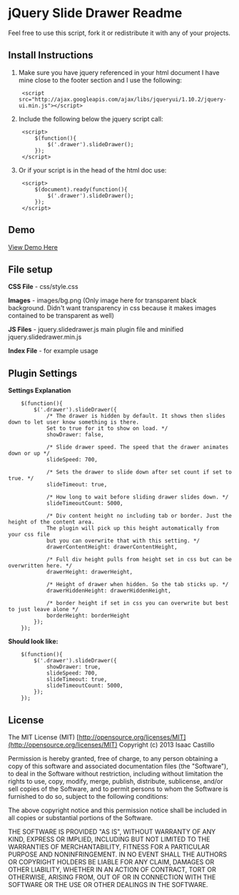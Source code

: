 # jQuery Slide Drawer Readme

Feel free to use this script, fork it or redistribute it with any of your projects.

## Install Instructions

1. Make sure you have jquery referenced in your html document I have mine close to the footer section and I use the following:

		<script src="http://ajax.googleapis.com/ajax/libs/jqueryui/1.10.2/jquery-ui.min.js"></script>

2. Include the following below the jquery script call:

		<script>
			$(function(){
				$('.drawer').slideDrawer();
			});	
		</script>

3. Or if your script is in the head of the html doc use:

		<script>
			$(document).ready(function(){
				$('.drawer').slideDrawer();
			});
		</script>

## Demo

[View Demo Here](http://icastwork.com/projects/jQuerySlideDrawer/)

## File setup

**CSS File** - css/style.css

**Images** - images/bg.png (Only image here for transparent black background. Didn't want transparency in css because it makes images contained to be transparent as well)

**JS Files** - jquery.slidedrawer.js main plugin file and minified jquery.slidedrawer.min.js

**Index File** - for example usage

## Plugin Settings
	
**Settings Explanation**

		$(function(){
			$('.drawer').slideDrawer({
				/* The drawer is hidden by default. It shows then slides down to let user know something is there.
				Set to true for it to show on load. */
				showDrawer: false,
				
				/* Slide drawer speed. The speed that the drawer animates down or up */
				slideSpeed: 700,
				
				/* Sets the drawer to slide down after set count if set to true. */
				slideTimeout: true,
				
				/* How long to wait before sliding drawer slides down. */
				slideTimeoutCount: 5000,
				
				/* Div content height no including tab or border. Just the height of the content area.
				The plugin will pick up this height automatically from your css file
				but you can overwrite that with this setting. */
				drawerContentHeight: drawerContentHeight,
				 
				/* Full div height pulls from height set in css but can be overwritten here. */
				drawerHeight: drawerHeight,
				
				/* Height of drawer when hidden. So the tab sticks up. */
				drawerHiddenHeight: drawerHiddenHeight,
				
				/* border height if set in css you can overwrite but best to just leave alone */
				borderHeight: borderHeight
			});
		});

**Should look like:**

		$(function(){
			$('.drawer').slideDrawer({
				showDrawer: true,
				slideSpeed: 700,
				slideTimeout: true,
				slideTimeoutCount: 5000,
			});
		});

## License

The MIT License (MIT) [http://opensource.org/licenses/MIT](http://opensource.org/licenses/MIT)
Copyright (c) 2013 Isaac Castillo

Permission is hereby granted, free of charge, to any person obtaining a copy of this software and associated documentation files (the "Software"), to deal in the Software without restriction, including without limitation the rights to use, copy, modify, merge, publish, distribute, sublicense, and/or sell copies of the Software, and to permit persons to whom the Software is furnished to do so, subject to the following conditions:

The above copyright notice and this permission notice shall be included in all copies or substantial portions of the Software.

THE SOFTWARE IS PROVIDED "AS IS", WITHOUT WARRANTY OF ANY KIND, EXPRESS OR IMPLIED, INCLUDING BUT NOT LIMITED TO THE WARRANTIES OF MERCHANTABILITY, FITNESS FOR A PARTICULAR PURPOSE AND NONINFRINGEMENT. IN NO EVENT SHALL THE AUTHORS OR COPYRIGHT HOLDERS BE LIABLE FOR ANY CLAIM, DAMAGES OR OTHER LIABILITY, WHETHER IN AN ACTION OF CONTRACT, TORT OR OTHERWISE, ARISING FROM, OUT OF OR IN CONNECTION WITH THE SOFTWARE OR THE USE OR OTHER DEALINGS IN THE SOFTWARE.
